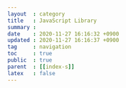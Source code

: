 ```yaml
---
layout  : category
title   : JavaScript Library
summary : 
date    : 2020-11-27 16:16:32 +0900
updated : 2020-11-27 16:16:37 +0900
tag     : navigation
toc     : true
public  : true
parent  : [[index-s]]
latex   : false
---
```

